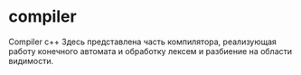 # compiler
Compiler c++
Здесь представлена часть компилятора, реализующая работу конечного 
автомата и обработку лексем и разбиение на 
области видимости.
